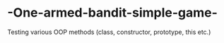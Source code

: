 # -One-armed-bandit-simple-game-
 Testing various OOP methods (class, constructor, prototype, this etc.)
